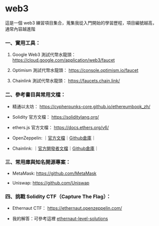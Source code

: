 # web3
這是一個 web3 練習項目集合，蒐集我從入門開始的學習歷程，項目編號越高，通常內容越進階

### 一、實用工具：

1. Google Web3 測試代幣水龍頭：
https://cloud.google.com/application/web3/faucet

2. Optimism 測試代幣水龍頭：
https://console.optimism.io/faucet

3. Chainlink 測試代幣水龍頭：
https://faucets.chain.link/


### 二、參考書目與常用文檔：

+ 精通以太坊：
https://cypherpunks-core.github.io/ethereumbook_zh/

+ Solidity 官方文檔：
https://soliditylang.org/

+ ethers.js 官方文檔：
https://docs.ethers.org/v6/

+ OpenZeppelin: ｜[官方文檔](https://docs.openzeppelin.com/)｜[Github倉庫](https://github.com/OpenZeppelin/openzeppelin-contracts)｜

+ Chainlink: ｜[官方開發者文檔](https://docs.chain.link/)｜[Github倉庫](https://github.com/smartcontractkit/chainlink)｜

### 三、常用庫與知名開源專案：

+ MetaMask:
https://github.com/MetaMask

+ Uniswap:
https://github.com/Uniswap

### 四、挑戰 Solidity CTF（Capture The Flag）：

- Ethernaut CTF：
https://ethernaut.openzeppelin.com/

- 我的解答：可參考這裡 [ethernaut-level-solutions](https://github.com/yoyoj1023/ethernaut-level-solutions)